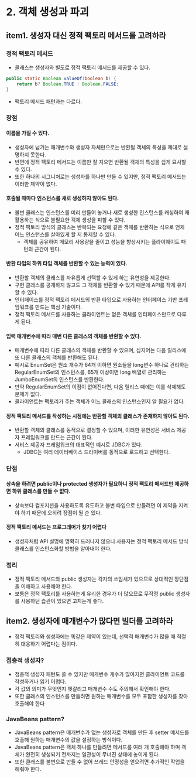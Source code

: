 # 2. 객체 생성과 파괴
## item1. 생성자 대신 정적 팩토리 메서드를 고려하라
### 정적 팩토리 메서드
* 클래스는 생성자와 별도로 정적 팩토리 메서드를 제공할 수 있다.

```java
public static Boolean valueOf(boolean b) {
    return b? Boolean.TRUE : Boolean.FALSE;
}
```
  * 팩토리 메서드 패턴과는 다르다.

### 장점
#### 이름을 가질 수 있다.
* 생성자에 넘기는 매개변수와 생성자 자체만으로는 반환될 객체의 특성을 제대로 설명하지 못한다.
* 반면에 정적 팩토리 메서드는 이름만 잘 지으면 반환될 객체의 특성을 쉽게 묘사할 수 있다.
* 또한 하나의 시그니처로는 생성자를 하나만 만들 수 있지만, 정적 팩토리 메서드는 이러한 제약이 없다.

#### 호출될 때마다 인스턴스를 새로 생성하지 않아도 된다.
* 불변 클래스는 인스턴스를 미리 만들어 놓거나 새로 생성한 인스턴스를 캐싱하여 재활용하는 식으로 불필요한 객체 생성을 피할 수 있다.
* 정적 팩토리 방식의 클래스는 반복되는 요청에 같은 객체를 반환하는 식으로 언제 어느 인스턴스를 살아있게 할 지 통제할 수 있다.
  * 객체를 공유하여 메모리 사용량을 줄이고 성능을 향상시키는 플라이웨이트 패턴의 근간이 된다.

#### 반환 타입의 하위 타입 객체를 반환할 수 있는 능력이 있다.
* 반환할 객체의 클래스를 자유롭게 선택할 수 있게 하는 유연성을 제공한다.
* 구현 클래스를 공개하지 않고도 그 객체를 반환할 수 있기 때문에 API를 작게 유지할 수 있다.
* 인터페이스를 정적 팩토리 메서드의 반환 타입으로 사용하는 인터페이스 기반 프레임워크를 만드는 핵심 기술이다.
* 정적 팩토리 메서드를 사용하는 클라이언트는 얻은 객체를 인터페이스만으로 다루게 된다.

#### 입력 매개변수에 따라 매번 다른 클래스의 객체를 반환할 수 있다.
* 매개변수에 따라 다른 클래스의 객체를 반환할 수 있으며, 심지어는 다음 릴리스에 또 다른 클래스의 객체를 반환해도 된다.
* 예시로 EnumSet은 원소 개수가 64개 이하면 원소들을 long변수 하나로 관리하는 RegularEnumSet의 인스턴스를, 65개 이상이면 long 배열로 관리하는 JumboEnumSet의 인스턴스를 반환한다.
* 만약 RegularEnumSet의 이점이 없어진다면, 다음 릴리스 때에는 이를 삭제해도 문제가 없다.
* 클라이언트는 팩토리가 주는 객체가 어느 클래스의 인스턴스인지 알 필요가 없다.

#### 정적 팩토리 메서드를 작성하는 시점에는 반환할 객체의 클래스가 존재하지 않아도 된다.
* 반환할 객체의 클래스를 동적으로 결정할 수 있으며, 이러한 유연성은 서비스 제공자 프레임워크를 만드는 근간이 된다.
* 서비스 제공자 프레임워크의 대표적인 예시로 JDBC가 있다.
  * JDBC는 여러 데이터베이스 드라이버를 동적으로 로드하고 선택한다.

### 단점
#### 상속을 하려면 public이나 protected 생성자가 필요하니 정적 팩토리 메서드만 제공하면 하위 클래스를 만들 수 없다.
* 상속보다 컴포지션을 사용하도록 유도하고 불변 타입으로 만들려면 이 제약을 지켜야 하기 때문에 오히려 장점이 될 순 있다.

#### 정적 팩토리 메서드는 프로그래머가 찾기 어렵다
* 생성자처럼 API 설명에 명확히 드러나지 않으니 사용자는 정적 팩토리 메서드 방식 클래스를 인스턴스화할 방법을 알아내야 한다.

### 정리
* 정적 팩토리 메서드와 public 생성자는 각자의 쓰임새가 있으므로 상대적인 장단점을 이해하고 사용해야 한다.
* 보통은 정적 팩토리를 사용하는게 유리한 경우가 더 많으므로 무작정 public 생성자를 사용하던 습관이 있으면 고치는게 좋다.

## item2. 생성자에 매개변수가 많다면 빌더를 고려하라
* 정적 팩토리와 생성자에는 똑같은 제약이 있는데, 선택적 매개변수가 많을 때 적절히 대응하기 어렵다는 점이다.
### 점층적 생성자?
* 점층적 생성자 패턴도 쓸 수 있지만 매개변수 개수가 많아지면 클라이언트 코드를 작성하거나 읽기 어렵다.
* 각 값의 의미가 무엇인지 헷갈리고 매개변수 수도 주의해서 확인해야 한다.
* 또한 클래스의 인스턴스를 만들려면 원하는 매개변수를 모두 포함한 생성자를 찾아 호출해야 한다

### JavaBeans pattern?
* JavaBeans pattern은 매개변수가 없는 생성자로 객체를 만든 후 setter 메서드를 호출해 원하는 매개변수의 값을 설정하는 방식이다.
* JavaBeans pattern은 객체 하나를 만들려면 메서드를 여러 개 호출해야 하며 객체가 완전히 생성되기 전까지는 일관성이 무너진 상태에 놓이게 된다.
* 또한 클래스를 불변으로 만들 수 없어 쓰레드 안정성을 얻으려면 추가적인 작업을 해줘야 한다.